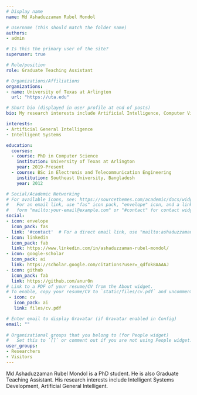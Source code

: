 ```yaml
---
# Display name
name: Md Ashaduzzaman Rubel Mondol

# Username (this should match the folder name)
authors:
- admin

# Is this the primary user of the site?
superuser: true

# Role/position
role: Graduate Teaching Assistant

# Organizations/Affiliations
organizations:
- name: University of Texas at Arlington
  url: "https://uta.edu"

# Short bio (displayed in user profile at end of posts)
bio: My research interests include Artificial Intelligence, Computer Vision.

interests:
- Artificial General Intelligence
- Intelligent Systems

education:
  courses:
  - course: PhD in Computer Science
    institution: University of Texas at Arlington
    year: 2019-Present
  - course: BSc in Electronis and Telecommunication Engineering
    institution: Southeast University, Bangladesh
    year: 2012

# Social/Academic Networking
# For available icons, see: https://sourcethemes.com/academic/docs/widgets/#icons
#   For an email link, use "fas" icon pack, "envelope" icon, and a link in the
#   form "mailto:your-email@example.com" or "#contact" for contact widget.
social:
- icon: envelope
  icon_pack: fas
  link: '#contact'  # For a direct email link, use "mailto:ashaduzzamanrubel@gmail.com".
- icon: linkedin
  icon_pack: fab
  link: https://www.linkedin.com/in/ashaduzzaman-rubel-mondol/
- icon: google-scholar
  icon_pack: ai
  link: https://scholar.google.com/citations?user=_qdfok8AAAAJ
- icon: github
  icon_pack: fab
  link: https://github.com/anur0n
# Link to a PDF of your resume/CV from the About widget.
# To enable, copy your resume/CV to `static/files/cv.pdf` and uncomment the lines below.  
 - icon: cv
   icon_pack: ai
   link: files/cv.pdf

# Enter email to display Gravatar (if Gravatar enabled in Config)
email: ""
  
# Organizational groups that you belong to (for People widget)
#   Set this to `[]` or comment out if you are not using People widget.  
user_groups:
- Researchers
- Visitors
---
```


Md Ashaduzzaman Rubel Mondol is a PhD student. He is also  Graduate Teaching Assistant. His research interests include Intelligent Systems Development, Artificial General Intelligent.
